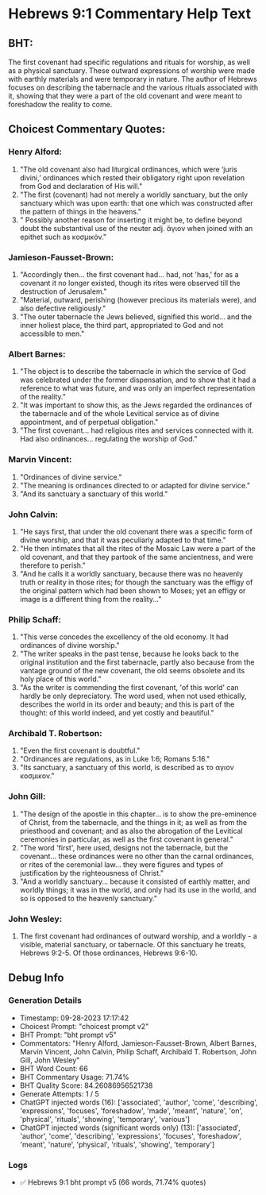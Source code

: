 # Hebrews 9:1 Commentary Help Text

## BHT:
The first covenant had specific regulations and rituals for worship, as well as a physical sanctuary. These outward expressions of worship were made with earthly materials and were temporary in nature. The author of Hebrews focuses on describing the tabernacle and the various rituals associated with it, showing that they were a part of the old covenant and were meant to foreshadow the reality to come.

## Choicest Commentary Quotes:
### Henry Alford:
1. "The old covenant also had liturgical ordinances, which were ‘juris divini,’ ordinances which rested their obligatory right upon revelation from God and declaration of His will."
2. "The first (covenant) had not merely a worldly sanctuary, but the only sanctuary which was upon earth: that one which was constructed after the pattern of things in the heavens."
3. " Possibly another reason for inserting it might be, to define beyond doubt the substantival use of the neuter adj. ἅγιον when joined with an epithet such as κοσμικόν."

### Jamieson-Fausset-Brown:
1. "Accordingly then... the first covenant had... had, not 'has,' for as a covenant it no longer existed, though its rites were observed till the destruction of Jerusalem."
2. "Material, outward, perishing (however precious its materials were), and also defective religiously."
3. "The outer tabernacle the Jews believed, signified this world... and the inner holiest place, the third part, appropriated to God and not accessible to men."

### Albert Barnes:
1. "The object is to describe the tabernacle in which the service of God was celebrated under the former dispensation, and to show that it had a reference to what was future, and was only an imperfect representation of the reality."
2. "It was important to show this, as the Jews regarded the ordinances of the tabernacle and of the whole Levitical service as of divine appointment, and of perpetual obligation."
3. "The first covenant... had religious rites and services connected with it. Had also ordinances... regulating the worship of God."

### Marvin Vincent:
1. "Ordinances of divine service." 
2. "The meaning is ordinances directed to or adapted for divine service."
3. "And its sanctuary a sanctuary of this world."

### John Calvin:
1. "He says first, that under the old covenant there was a specific form of divine worship, and that it was peculiarly adapted to that time."
2. "He then intimates that all the rites of the Mosaic Law were a part of the old covenant, and that they partook of the same ancientness, and were therefore to perish."
3. "And he calls it a worldly sanctuary, because there was no heavenly truth or reality in those rites; for though the sanctuary was the effigy of the original pattern which had been shown to Moses; yet an effigy or image is a different thing from the reality..."

### Philip Schaff:
1. "This verse concedes the excellency of the old economy. It had ordinances of divine worship."
2. "The writer speaks in the past tense, because he looks back to the original institution and the first tabernacle, partly also because from the vantage ground of the new covenant, the old seems obsolete and its holy place of this world."
3. "As the writer is commending the first covenant, 'of this world' can hardly be only depreciatory. The word used, when not used ethically, describes the world in its order and beauty; and this is part of the thought: of this world indeed, and yet costly and beautiful."

### Archibald T. Robertson:
1. "Even the first covenant is doubtful." 
2. "Ordinances are regulations, as in Luke 1:6; Romans 5:16."
3. "Its sanctuary, a sanctuary of this world, is described as το αγιον κοσμικον."

### John Gill:
1. "The design of the apostle in this chapter... is to show the pre-eminence of Christ, from the tabernacle, and the things in it; as well as from the priesthood and covenant; and as also the abrogation of the Levitical ceremonies in particular, as well as the first covenant in general."
2. "The word 'first', here used, designs not the tabernacle, but the covenant... these ordinances were no other than the carnal ordinances, or rites of the ceremonial law... they were figures and types of justification by the righteousness of Christ."
3. "And a worldly sanctuary... because it consisted of earthly matter, and worldly things; it was in the world, and only had its use in the world, and so is opposed to the heavenly sanctuary."

### John Wesley:
1. The first covenant had ordinances of outward worship, and a worldly - a visible, material sanctuary, or tabernacle. Of this sanctuary he treats, Hebrews 9:2-5. Of those ordinances, Hebrews 9:6-10.


## Debug Info
### Generation Details
- Timestamp: 09-28-2023 17:17:42
- Choicest Prompt: "choicest prompt v2"
- BHT Prompt: "bht prompt v5"
- Commentators: "Henry Alford, Jamieson-Fausset-Brown, Albert Barnes, Marvin Vincent, John Calvin, Philip Schaff, Archibald T. Robertson, John Gill, John Wesley"
- BHT Word Count: 66
- BHT Commentary Usage: 71.74%
- BHT Quality Score: 84.26086956521738
- Generate Attempts: 1 / 5
- ChatGPT injected words (16):
	['associated', 'author', 'come', 'describing', 'expressions', 'focuses', 'foreshadow', 'made', 'meant', 'nature', 'on', 'physical', 'rituals', 'showing', 'temporary', 'various']
- ChatGPT injected words (significant words only) (13):
	['associated', 'author', 'come', 'describing', 'expressions', 'focuses', 'foreshadow', 'meant', 'nature', 'physical', 'rituals', 'showing', 'temporary']

### Logs
- ✅ Hebrews 9:1 bht prompt v5 (66 words, 71.74% quotes)
